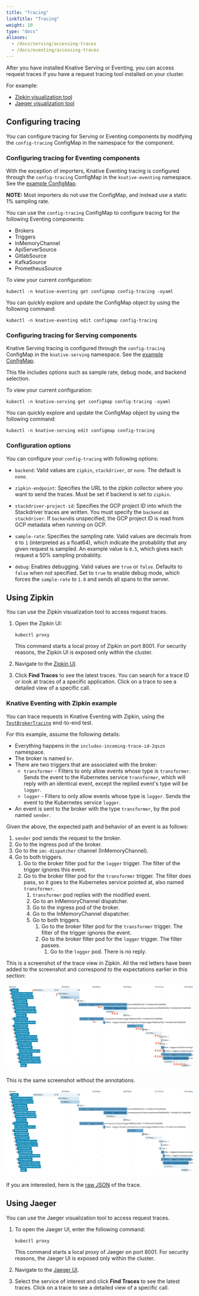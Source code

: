 ```yaml
---
title: "Tracing"
linkTitle: "Tracing"
weight: 10
type: "docs"
aliases:
  - /docs/serving/accessing-traces
  - /docs/eventing/accessing-traces
---
```


After you have installed Knative Serving or Eventing, you can access request traces if you have a request tracing tool installed on your cluster.

For example:
- [Zipkin visualization tool](#using-zipkin)
- [Jaeger visualization tool](#using-jaeger)

## Configuring tracing

You can configure tracing for Serving or Eventing components by modifying the `config-tracing` ConfigMap in the namespace for the component.

### Configuring tracing for Eventing components

With the exception of importers, Knative Eventing tracing is configured through the
`config-tracing` ConfigMap in the `knative-eventing` namespace.
See the [example ConfigMap](https://github.com/knative/eventing/blob/master/config/core/configmaps/tracing.yaml).

**NOTE:** Most importers do not use the ConfigMap, and instead use a static 1% sampling rate.

You can use the `config-tracing` ConfigMap to configure tracing for the following Eventing components:
 - Brokers
 - Triggers
 - InMemoryChannel
 - ApiServerSource
 - GitlabSource
 - KafkaSource
 - PrometheusSource

To view your current configuration:

```shell
kubectl -n knative-eventing get configmap config-tracing -oyaml
```

You can quickly explore and update the ConfigMap object by using the following command:

```shell
kubectl -n knative-eventing edit configmap config-tracing
```

### Configuring tracing for Serving components

Knative Serving tracing is configured through the `config-tracing` ConfigMap in the `knative-serving` namespace. See the [example ConfigMap](https://github.com/knative/serving/blob/master/config/core/configmaps/tracing.yaml).

This file includes options such as sample rate, debug mode, and backend selection.

To view your current configuration:

```shell
kubectl -n knative-serving get configmap config-tracing -oyaml
```

You can quickly explore and update the ConfigMap object by using the following command:

```shell
kubectl -n knative-serving edit configmap config-tracing
```

### Configuration options

You can configure your `config-tracing` with following options:

 * `backend`: Valid values are `zipkin`, `stackdriver`, or `none`. The default is `none`.

 * `zipkin-endpoint`: Specifies the URL to the zipkin collector where you want to send the traces.
   Must be set if backend is set to `zipkin`.

 * `stackdriver-project-id`: Specifies the GCP project ID into which the Stackdriver traces are written.
   You must specify the `backend` as `stackdriver`. If `backend`is unspecified, the GCP project ID is read
   from GCP metadata when running on GCP.

 * `sample-rate`: Specifies the sampling rate. Valid values are decimals from `0` to `1`
   (interpreted as a float64), which indicate the probability that any given request is sampled.
   An example value is `0.5`, which gives each request a 50% sampling probablity.

 * `debug`: Enables debugging. Valid values are `true` or `false`. Defaults to `false` when not specified.
   Set to `true` to enable debug mode, which forces the `sample-rate` to `1.0` and sends all spans to
   the server.

## Using Zipkin

You can use the Zipkin visualization tool to access request traces.

1.  Open the Zipkin UI:

    ```shell
    kubectl proxy
    ```

    This command starts a local proxy of Zipkin on port 8001. For security
    reasons, the Zipkin UI is exposed only within the cluster.
1.  Navigate to the
    [Zipkin UI](http://localhost:8001/api/v1/namespaces/istio-system/services/zipkin:9411/proxy/zipkin/).
1.  Click **Find Traces** to see the latest traces. You can search for a trace ID
    or look at traces of a specific application. Click on a trace to see a
    detailed view of a specific call.

### Knative Eventing with Zipkin example

You can trace requests in Knative Eventing with Zipkin, using the
[`TestBrokerTracing`](https://github.com/knative/eventing/blob/master/test/conformance/broker_tracing_test.go)
end-to-end test.

For this example, assume the following details:
- Everything happens in the `includes-incoming-trace-id-2qszn` namespace.
- The broker is named `br`.
- There are two triggers that are associated with the broker:
    - `transformer` - Filters to only allow events whose type is `transformer`.
      Sends the event to the Kubernetes service `transformer`, which will reply with an
      identical event, except the replied event's type will be `logger`.
    - `logger` - Filters to only allow events whose type is `logger`. Sends the event to
      the Kubernetes service `logger`.
- An event is sent to the broker with the type `transformer`, by the pod named `sender`.

Given the above, the expected path and behavior of an event is as follows:

1. `sender` pod sends the request to the broker.
1. Go to the ingress pod of the broker.
1. Go to the `imc-dispatcher` channel (InMemoryChannel).
1. Go to both triggers.
    1. Go to the broker filter pod for the `logger` trigger. The filter of the trigger ignores this event.
    1. Go to the broker filter pod for the `transformer` trigger. The filter does pass, so it goes to the Kubernetes service pointed at, also named `transformer`.
        1. `transformer` pod replies with the modified event.
        1. Go to an InMemoryChannel dispatcher.
        1. Go to the ingress pod of the broker.
        1. Go to the InMemoryChannel dispatcher.
        1. Go to both triggers.
            1. Go to the broker filter pod for the `transformer` trigger. The filter of the trigger ignores the event.
            1. Go to the broker filter pod for the `logger` trigger. The filter passes.
                1. Go to the `logger` pod. There is no reply.

This is a screenshot of the trace view in Zipkin. All the red letters have been added to the screenshot and correspond to the expectations earlier in this section:

![Annotated Trace](/docs/eventing/images/AnnotatedTrace.png)

This is the same screenshot without the annotations.

![Raw Trace](/docs/eventing/images/RawTrace.png)

If you are interested, here is the [raw JSON](/docs/eventing/data/ee46c4c6be1df717b3b82f55b531912f.json) of the trace.

## Using Jaeger

You can use the Jaeger visualization tool to access request traces.

1.  To open the Jaeger UI, enter the following command:

    ```shell
    kubectl proxy
    ```

    This command starts a local proxy of Jaeger on port 8001. For security
    reasons, the Jaeger UI is exposed only within the cluster.
1.  Navigate to the
    [Jaeger UI](http://localhost:8001/api/v1/namespaces/istio-system/services/jaeger-query:16686/proxy/search/).
1.  Select the service of interest and click **Find Traces** to see the latest
    traces. Click on a trace to see a detailed view of a specific call.
